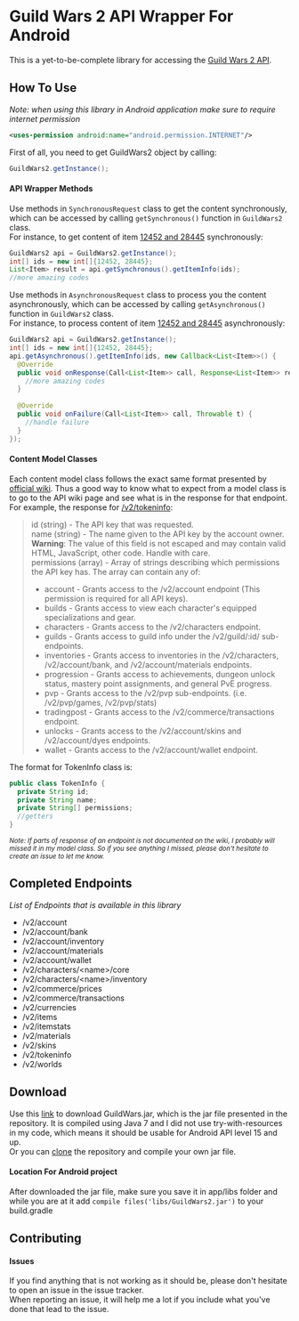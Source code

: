 # Guild Wars 2 API Wrapper For Android<br/>
This is a yet-to-be-complete library for accessing the <a href="https://wiki.guildwars2.com/wiki/API:2">Guild Wars 2 API</a>.<br/>

## How To Use<br/>
*Note: when using this library in Android application make sure to require internet permission* <br/>
```xml
<uses-permission android:name="android.permission.INTERNET"/>
```
First of all, you need to get GuildWars2 object by calling:<br/>
```java
GuildWars2.getInstance();
```
#### API Wrapper Methods<br/>
Use methods in ```SynchronousRequest``` class to get the content synchronously, which can be accessed by calling ```getSynchronous()``` function in ```GuildWars2``` class.<br/>
For instance, to get content of item <a href="https://api.guildwars2.com/v2/items?ids=12452,28445">12452 and 28445</a> synchronously:<br/>
```java
GuildWars2 api = GuildWars2.getInstance();
int[] ids = new int[]{12452, 28445};
List<Item> result = api.getSynchronous().getItemInfo(ids);
//more amazing codes
```
Use methods in ```AsynchronousRequest``` class to process you the content asynchronously, which can be accessed by calling ```getAsynchronous()``` function in ```GuildWars2``` class.<br/> 
For instance, to process content of item <a href="https://api.guildwars2.com/v2/items?ids=12452,28445">12452 and 28445</a> asynchronously:<br/>
```java
GuildWars2 api = GuildWars2.getInstance();
int[] ids = new int[]{12452, 28445};
api.getAsynchronous().getItemInfo(ids, new Callback<List<Item>>() {
  @Override
  public void onResponse(Call<List<Item>> call, Response<List<Item>> response) {
    //more amazing codes
  }
	
  @Override
  public void onFailure(Call<List<Item>> call, Throwable t) {
    //handle failure
  }
});
```

#### Content Model Classes<br/>
Each content model class follows the exact same format presented by [official wiki](https://wiki.guildwars2.com/wiki/API:2). Thus a good way to know what to expect from a model class is to go to the API wiki page and see what is in the 
response for that endpoint.<br/>
For example, the response for <a href="https://wiki.guildwars2.com/wiki/API:2/tokeninfo">/v2/tokeninfo</a>:
> id (string) - The API key that was requested.<br/>
> name (string) - The name given to the API key by the account owner. <strong>Warning</strong>: The value of this field is not escaped and may contain valid HTML, JavaScript, other code. Handle with care.<br/>
> permissions (array) - Array of strings describing which permissions the API key has. The array can contain any of:<br/>
> + account - Grants access to the /v2/account endpoint (This permission is required for all API keys).<br/>
> + builds - Grants access to view each character's equipped specializations and gear.<br/>
> + characters - Grants access to the /v2/characters endpoint.<br/>
> + guilds - Grants access to guild info under the /v2/guild/:id/ sub-endpoints.<br/>
> + inventories - Grants access to inventories in the /v2/characters, /v2/account/bank, and /v2/account/materials endpoints.<br/>
> + progression - Grants access to achievements, dungeon unlock status, mastery point assignments, and general PvE progress.<br/>
> + pvp - Grants access to the /v2/pvp sub-endpoints. (i.e. /v2/pvp/games, /v2/pvp/stats)<br/>
> + tradingpost - Grants access to the /v2/commerce/transactions endpoint.<br/>
> + unlocks - Grants access to the /v2/account/skins and /v2/account/dyes endpoints.<br/>
> + wallet - Grants access to the /v2/account/wallet endpoint.<br/>

The format for TokenInfo class is:<br/>
```java
public class TokenInfo {
  private String id;
  private String name;
  private String[] permissions;
  //getters
}
```
<sub>*Note: If parts of response of an endpoint is not documented on the wiki, I probably will missed it in my model class. 
So if you see anything I missed, please don't hesitate to create an issue to let me know.*</sub>

## Completed Endpoints<br/>
*List of Endpoints that is available in this library*<br/>
+ /v2/account<br/>
+ /v2/account/bank<br/>
+ /v2/account/inventory<br/>
+ /v2/account/materials<br/>
+ /v2/account/wallet<br/>
+ /v2/characters/&#60;name&#62;/core<br/>
+ /v2/characters/&#60;name&#62;/inventory<br/>
+ /v2/commerce/prices<br/>
+ /v2/commerce/transactions<br/>
+ /v2/currencies<br/>
+ /v2/items<br/>
+ /v2/itemstats<br/>
+ /v2/materials<br/>
+ /v2/skins<br/>
+ /v2/tokeninfo<br/>
+ /v2/worlds<br/>

## Download<br/>
Use this <a href="https://github.com/xhsun/gw2-wrapper/raw/master/GuildWars2.jar">link</a> to download GuildWars.jar, 
which is the jar file presented in the repository. It is compiled using Java 7 and I did not use try-with-resources in 
my code, which means it should be usable for Android API level 15 and up.<br/>
Or you can <a href="https://github.com/xhsun/gw2-wrapper.git">clone</a> the repository and compile your own jar file.
#### Location For Android project<br/>
After downloaded the jar file, make sure you save it in app/libs folder and while you are at it add `compile files('libs/GuildWars2.jar')` to your build.gradle<br/>

## Contributing<br/>
#### Issues<br/>
If you find anything that is not working as it should be, please don't hesitate to open an issue in the issue tracker.<br/>
When reporting an issue, it will help me a lot if you include what you've done that lead to the issue.<br/>

